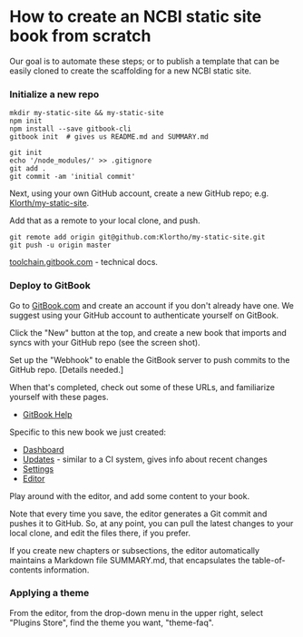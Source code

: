 # How to create an NCBI static site book from scratch

Our goal is to automate these steps; or to publish a template that
can be easily cloned to create the scaffolding for a new NCBI static
site.

### Initialize a new repo

```
mkdir my-static-site && my-static-site
npm init
npm install --save gitbook-cli
gitbook init  # gives us README.md and SUMMARY.md

git init
echo '/node_modules/' >> .gitignore
git add .
git commit -am 'initial commit'
```

Next, using your own GitHub account, create a new GitHub repo; e.g. 
[Klorth/my-static-site](https://github.com/klortho/my-static-site).

Add that as a remote to your local clone, and push.

```
git remote add origin git@github.com:Klortho/my-static-site.git
git push -u origin master
```

[toolchain.gitbook.com](http://toolchain.gitbook.com/) - technical
  docs.

### Deploy to GitBook

Go to [GitBook.com](https://www.gitbook.com) and create an account
if you don't already have one. We suggest using your GitHub account
to authenticate yourself on GitBook.

Click the "New" button at the top, and create a new book that imports
and syncs with your GitHub repo (see the screen shot).

Set up the "Webhook" to enable the GitBook server to push commits to
the GitHub repo. [Details needed.]

When that's completed, check out some of these URLs, and familiarize 
yourself with these pages.

* [GitBook Help](https://help.gitbook.com/)

Specific to this new book we just created:

* [Dashboard](https://www.gitbook.com/book/klortho/my-static-site/details)
* [Updates](https://www.gitbook.com/book/klortho/my-static-site/activity) - 
  similar to a CI system, gives info about recent changes
* [Settings](https://www.gitbook.com/book/klortho/my-static-site/settings)
* [Editor](https://www.gitbook.com/book/klortho/my-static-site/edit)

Play around with the editor, and add some content to your book.

Note that every time you save, the editor generates a Git commit and
pushes it to GitHub. So, at any point, you can pull the latest changes
to your local clone, and edit the files there, if you prefer.

If you create new chapters or subsections, the editor automatically
maintains a Markdown file SUMMARY.md, that encapsulates the 
table-of-contents information.

### Applying a theme

From the editor, from the drop-down menu in the upper right, select
"Plugins Store", find the theme you want, 
"theme-faq".

